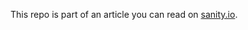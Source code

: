 This repo is part of an article you can read on [sanity.io](https://sanity.io/guides/make-a-pwa-with-react).
